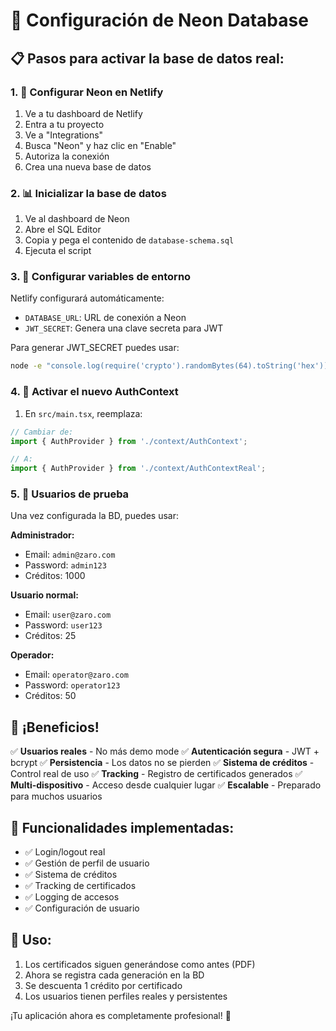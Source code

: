 # 🚀 Configuración de Neon Database

## 📋 Pasos para activar la base de datos real:

### 1. 🔧 Configurar Neon en Netlify
1. Ve a tu dashboard de Netlify
2. Entra a tu proyecto
3. Ve a "Integrations" 
4. Busca "Neon" y haz clic en "Enable"
5. Autoriza la conexión
6. Crea una nueva base de datos

### 2. 📊 Inicializar la base de datos
1. Ve al dashboard de Neon
2. Abre el SQL Editor
3. Copia y pega el contenido de `database-schema.sql`
4. Ejecuta el script

### 3. 🔐 Configurar variables de entorno
Netlify configurará automáticamente:
- `DATABASE_URL`: URL de conexión a Neon
- `JWT_SECRET`: Genera una clave secreta para JWT

Para generar JWT_SECRET puedes usar:
```bash
node -e "console.log(require('crypto').randomBytes(64).toString('hex'))"
```

### 4. 🔄 Activar el nuevo AuthContext
1. En `src/main.tsx`, reemplaza:
```typescript
// Cambiar de:
import { AuthProvider } from './context/AuthContext';

// A:
import { AuthProvider } from './context/AuthContextReal';
```

### 5. 🎯 Usuarios de prueba
Una vez configurada la BD, puedes usar:

**Administrador:**
- Email: `admin@zaro.com`
- Password: `admin123`
- Créditos: 1000

**Usuario normal:**
- Email: `user@zaro.com` 
- Password: `user123`
- Créditos: 25

**Operador:**
- Email: `operator@zaro.com`
- Password: `operator123`  
- Créditos: 50

## 🎉 ¡Beneficios!

✅ **Usuarios reales** - No más demo mode
✅ **Autenticación segura** - JWT + bcrypt
✅ **Persistencia** - Los datos no se pierden
✅ **Sistema de créditos** - Control real de uso
✅ **Tracking** - Registro de certificados generados
✅ **Multi-dispositivo** - Acceso desde cualquier lugar
✅ **Escalable** - Preparado para muchos usuarios

## 🔧 Funcionalidades implementadas:

- ✅ Login/logout real
- ✅ Gestión de perfil de usuario
- ✅ Sistema de créditos
- ✅ Tracking de certificados
- ✅ Logging de accesos
- ✅ Configuración de usuario

## 📱 Uso:
1. Los certificados siguen generándose como antes (PDF)
2. Ahora se registra cada generación en la BD
3. Se descuenta 1 crédito por certificado
4. Los usuarios tienen perfiles reales y persistentes

¡Tu aplicación ahora es completamente profesional! 🎊
